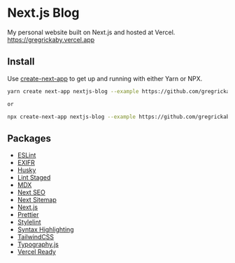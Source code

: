 # Next.js Blog

My personal website built on Next.js and hosted at Vercel. https://gregrickaby.vercel.app

## Install

Use [create-next-app](https://www.npmjs.com/package/create-next-app) to get up and running with either Yarn or NPX.

```bash
yarn create next-app nextjs-blog --example https://github.com/gregrickaby/nextjs-blog

or

npx create-next-app nextjs-blog --example https://github.com/gregrickaby/nextjs-blog
```

## Packages

- [ESLint](https://eslint.org/)
- [EXIFR](https://github.com/MikeKovarik/exifr)
- [Husky](https://github.com/typicode/husky)
- [Lint Staged](https://github.com/okonet/lint-staged)
- [MDX](https://mdxjs.com/)
- [Next SEO](https://github.com/garmeeh/next-seo#usage)
- [Next Sitemap](https://github.com/iamvishnusankar/next-sitemap)
- [Next.js](https://nextjs.org/)
- [Prettier](https://github.com/prettier/prettier)
- [Stylelint](https://stylelint.io/)
- [Syntax Highlighting](https://github.com/sergioramos/remark-prism)
- [TailwindCSS](https://tailwindcss.com/)
- [Typography.js](https://github.com/KyleAMathews/typography.js)
- [Vercel Ready](https://vercel.com/)

